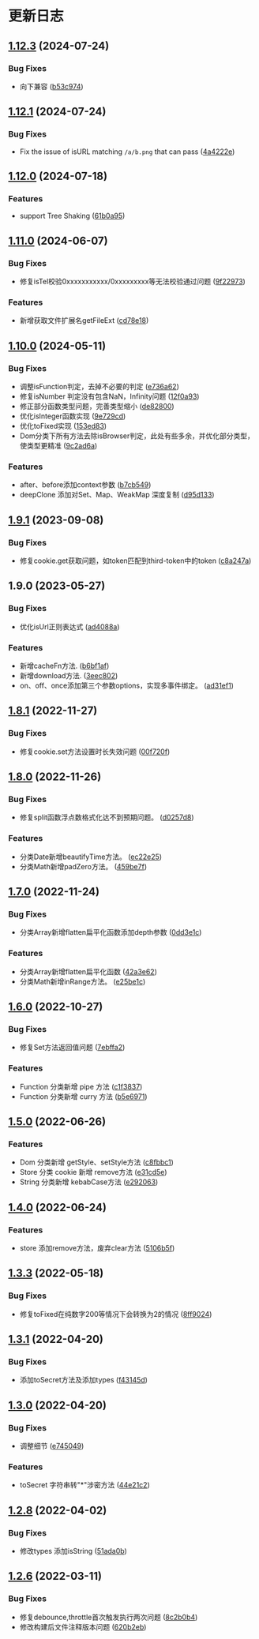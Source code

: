 # 更新日志

## [1.12.3](https://github.com/Hyhello/utils/compare/1.12.1...1.12.3) (2024-07-24)


### Bug Fixes

* 向下兼容 ([b53c974](https://github.com/Hyhello/utils/commit/b53c9740f6080729075bc861e4fc46ac34fb96e1))

## [1.12.1](https://github.com/Hyhello/utils/compare/1.12.0...1.12.1) (2024-07-24)


### Bug Fixes

* Fix the issue of isURL matching `/a/b.png` that can pass ([4a4222e](https://github.com/Hyhello/utils/commit/4a4222e08cbcfc04953b12bcd6d19c04389d98fa))

## [1.12.0](https://github.com/Hyhello/utils/compare/1.11.0...1.12.0) (2024-07-18)


### Features

* support Tree Shaking ([61b0a95](https://github.com/Hyhello/utils/commit/61b0a951951a060ffb8b1349333fde9bd74ff026))

## [1.11.0](https://github.com/Hyhello/utils/compare/1.10.0...1.11.0) (2024-06-07)


### Bug Fixes

* 修复isTel校验0xxxxxxxxxxx/0xxxxxxxxx等无法校验通过问题 ([9f22973](https://github.com/Hyhello/utils/commit/9f22973ccfb4c95d93060294c1e1752944345ef7))


### Features

* 新增获取文件扩展名getFileExt ([cd78e18](https://github.com/Hyhello/utils/commit/cd78e18bdb19b0a5b00eee8c107d905c5ba757cf))

## [1.10.0](https://github.com/Hyhello/utils/compare/1.9.1...1.10.0) (2024-05-11)


### Bug Fixes

* 调整isFunction判定，去掉不必要的判定 ([e736a62](https://github.com/Hyhello/utils/commit/e736a628576fc990e8a406436f0cad295f5ea462))
* 修复isNumber 判定没有包含NaN，Infinity问题 ([12f0a93](https://github.com/Hyhello/utils/commit/12f0a93f7b095c09975f2d93b1f979000e3b260a))
* 修正部分函数类型问题，完善类型缩小 ([de82800](https://github.com/Hyhello/utils/commit/de8280034be0a23841654c34e908c2ac31d95db4))
* 优化isInteger函数实现 ([9e729cd](https://github.com/Hyhello/utils/commit/9e729cd3e78aeee94ca4c186e93020b9bd630eb6))
* 优化toFixed实现 ([153ed83](https://github.com/Hyhello/utils/commit/153ed839e2057f0f0bea4b7bcb3d5305c33f9c19))
* Dom分类下所有方法去除isBrowser判定，此处有些多余，并优化部分类型，使类型更精准 ([9c2ad6a](https://github.com/Hyhello/utils/commit/9c2ad6a19ba4c1913d4d8908d7f00026bbda1a4a))


### Features

* after、before添加context参数 ([b7cb549](https://github.com/Hyhello/utils/commit/b7cb54991dd7f39066e21b061cfb32865cf7c94a))
* deepClone 添加对Set、Map、WeakMap 深度复制 ([d95d133](https://github.com/Hyhello/utils/commit/d95d133b165ec10e3e7d7f37651ec0c5ad511bd2))

## [1.9.1](https://github.com/Hyhello/utils/compare/1.9.0...1.9.1) (2023-09-08)


### Bug Fixes

* 修复cookie.get获取问题，如token匹配到third-token中的token ([c8a247a](https://github.com/Hyhello/utils/commit/c8a247a125e691941da17da23ad3711a02d884a4))

## 1.9.0 (2023-05-27)


### Bug Fixes

* 优化isUrl正则表达式 ([ad4088a](https://github.com/Hyhello/utils/commit/ad4088a269268f7ff81f11fa65997bae01d13422))

### Features

* 新增cacheFn方法. ([b6bf1af](https://github.com/Hyhello/utils/commit/b6bf1afe5f020a7f39147ef2f3f1fd8d7b3e651e))
* 新增download方法. ([3eec802](https://github.com/Hyhello/utils/commit/3eec8025ad0c101d369d67c3a9cfc7370d23c8e0))
* on、off、once添加第三个参数options，实现多事件绑定。 ([ad31ef1](https://github.com/Hyhello/utils/commit/ad31ef1f293b94e64ac44f5ffc9765d1d041b023))

## [1.8.1](https://github.com/Hyhello/utils/compare/1.8.0...1.8.1) (2022-11-27)


### Bug Fixes

* 修复cookie.set方法设置时长失效问题 ([00f720f](https://github.com/Hyhello/utils/commit/00f720fd697f6f8c4fceaaaee582e90eef76a1c8))

## [1.8.0](https://github.com/Hyhello/utils/compare/1.7.0...1.8.0) (2022-11-26)


### Bug Fixes

* 修复split函数浮点数格式化达不到预期问题。 ([d0257d8](https://github.com/Hyhello/utils/commit/d0257d89b4d7331e1b9f5ca9e66e81513903f281))


### Features

* 分类Date新增beautifyTime方法。 ([ec22e25](https://github.com/Hyhello/utils/commit/ec22e25ab1f62b524ef25b91d35243b05b454669))
* 分类Math新增padZero方法。 ([459be7f](https://github.com/Hyhello/utils/commit/459be7fa3b2a42372fcb773d65eda310d9f9959a))

## [1.7.0](https://github.com/Hyhello/utils/compare/1.6.0...1.7.0) (2022-11-24)


### Bug Fixes

* 分类Array新增flatten扁平化函数添加depth参数 ([0dd3e1c](https://github.com/Hyhello/utils/commit/0dd3e1c97759d135010dcce1d190749dac52309a))


### Features

* 分类Array新增flatten扁平化函数 ([42a3e62](https://github.com/Hyhello/utils/commit/42a3e625c1755d0721ea50cbd5796e8d28a39a0a))
* 分类Math新增inRange方法。 ([e25be1c](https://github.com/Hyhello/utils/commit/e25be1c318c90029e64b53de51a69dfa375d7ad6))

## [1.6.0](https://github.com/Hyhello/utils/compare/1.5.0...1.6.0) (2022-10-27)


### Bug Fixes

* 修复Set方法返回值问题 ([7ebffa2](https://github.com/Hyhello/utils/commit/7ebffa22e3217923b83a7b821406899d2acb523b))


### Features

* Function 分类新增 pipe 方法 ([c1f3837](https://github.com/Hyhello/utils/commit/c1f38373e3640f03a8501df50432e04926bbbfee))
* Function 分类新增 curry 方法 ([b5e6971](https://github.com/Hyhello/utils/commit/b5e6971e95e694fcc54ca4d9e4fe2b19381a2885))

## [1.5.0](https://github.com/Hyhello/utils/compare/1.4.0...1.5.0) (2022-06-26)


### Features

* Dom 分类新增 getStyle、setStyle方法 ([c8fbbc1](https://github.com/Hyhello/utils/commit/c8fbbc16377b084381dd2e7ebf4e885519e88942))
* Store 分类 cookie 新增 remove方法 ([e31cd5e](https://github.com/Hyhello/utils/commit/e31cd5ed0fbbc6fa9c7b114f5231c060a3a224ad))
* String 分类新增 kebabCase方法 ([e292063](https://github.com/Hyhello/utils/commit/e292063945d43505b2efb8cfae39e611bcaa95b5))

## [1.4.0](https://github.com/Hyhello/utils/compare/1.3.3...1.4.0) (2022-06-24)


### Features

* store 添加remove方法，废弃clear方法 ([5106b5f](https://github.com/Hyhello/utils/commit/5106b5f16bb9ad2259f8f51d326bd59ea470a662))

## [1.3.3](https://github.com/Hyhello/utils/compare/1.3.2...1.3.3) (2022-05-18)


### Bug Fixes

* 修复toFixed在纯数字200等情况下会转换为2的情况 ([8ff9024](https://github.com/Hyhello/utils/commit/8ff902479fad36a7f04bb9da89946c53f3b4272e))

## [1.3.1](https://github.com/Hyhello/utils/compare/1.3.0...1.3.1) (2022-04-20)


### Bug Fixes

* 添加toSecret方法及添加types ([f43145d](https://github.com/Hyhello/utils/commit/f43145d2873319163217ea014c61a2178836f3be))

## [1.3.0](https://github.com/Hyhello/utils/compare/1.2.8...1.3.0) (2022-04-20)


### Bug Fixes

* 调整细节 ([e745049](https://github.com/Hyhello/utils/commit/e7450497ecb2882b509a752efe1ceb45665969b2))


### Features

* toSecret 字符串转"*"涉密方法 ([44e21c2](https://github.com/Hyhello/utils/commit/44e21c2de41c07ead245d599921cdae483da4fc2))

## [1.2.8](https://github.com/Hyhello/utils/compare/1.2.7...1.2.8) (2022-04-02)


### Bug Fixes

* 修改types 添加isString ([51ada0b](https://github.com/Hyhello/utils/commit/51ada0bbdf0295b4babe94c150d8de811645cd11))

## [1.2.6](https://github.com/Hyhello/utils/compare/1.2.0...1.2.6) (2022-03-11)


### Bug Fixes

* 修复debounce,throttle首次触发执行两次问题 ([8c2b0b4](https://github.com/Hyhello/utils/commit/8c2b0b4b4d06abc6fda0e5267ed6f0b1050d6340))
* 修改构建后文件注释版本问题 ([620b2eb](https://github.com/Hyhello/utils/commit/620b2ebb14fdf1764d552cc2ed1f520e67160269))